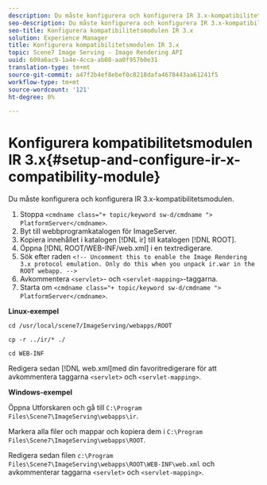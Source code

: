 ```yaml
---
description: Du måste konfigurera och konfigurera IR 3.x-kompatibilitetsmodulen.
seo-description: Du måste konfigurera och konfigurera IR 3.x-kompatibilitetsmodulen.
seo-title: Konfigurera kompatibilitetsmodulen IR 3.x
solution: Experience Manager
title: Konfigurera kompatibilitetsmodulen IR 3.x
topic: Scene7 Image Serving - Image Rendering API
uuid: 609a6ac9-1a4e-4cca-ab08-aa0f957b0e31
translation-type: tm+mt
source-git-commit: a47f2b4ef8ebef0c8218dafa4678443aa61241f5
workflow-type: tm+mt
source-wordcount: '121'
ht-degree: 0%

---
```



# Konfigurera kompatibilitetsmodulen IR 3.x{#setup-and-configure-ir-x-compatibility-module}

Du måste konfigurera och konfigurera IR 3.x-kompatibilitetsmodulen.

1. Stoppa `<cmdname class="+ topic/keyword sw-d/cmdname ">  PlatformServer</cmdname>`.
1. Byt till webbprogramkatalogen för ImageServer.
1. Kopiera innehållet i katalogen [!DNL ir] till katalogen [!DNL ROOT].
1. Öppna [!DNL ROOT/WEB-INF/web.xml] i en textredigerare.
1. Sök efter raden `<!-- Uncomment this to enable the Image Rendering 3.x protocol emulation. Only do this when you unpack ir.war in the ROOT webapp. -->`
1. Avkommentera `<servlet>`- och `<servlet-mapping>`-taggarna.
1. Starta om `<cmdname class="+ topic/keyword sw-d/cmdname ">  PlatformServer</cmdname>`.

**Linux-exempel**

`cd /usr/local/scene7/ImageServing/webapps/ROOT`

`cp -r ../ir/* ./`

`cd WEB-INF`

Redigera sedan [!DNL web.xml]med din favoritredigerare för att avkommentera taggarna `<servlet>` och `<servlet-mapping>`.

**Windows-exempel**

Öppna Utforskaren och gå till `C:\Program Files\Scene7\ImageServing\webapps\ir`.

Markera alla filer och mappar och kopiera dem i `C:\Program Files\Scene7\ImageServing\webapps\ROOT`.

Redigera sedan filen `c:\Program Files\Scene7\ImageServing\webapps\ROOT\WEB-INF\web.xml` och avkommenterar taggarna `<servlet>` och `<servlet-mapping>`.
